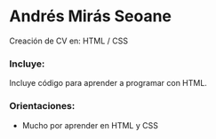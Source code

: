 # Andrés Mirás Seoane

Creación de CV en: HTML / CSS

### Incluye:
Incluye código para aprender a programar con HTML.

### Orientaciones:
- Mucho por aprender en HTML y CSS
